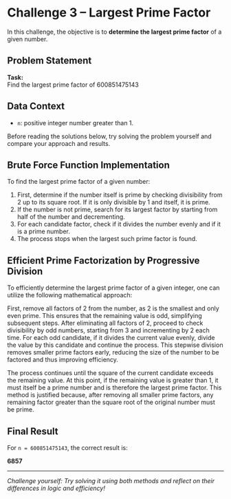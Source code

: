 # Challenge 3 – Largest Prime Factor

In this challenge, the objective is to **determine the largest prime factor** of a given number.

## Problem Statement

**Task:**  
Find the largest prime factor of $600851475143$

## Data Context

- `n`: positive integer number greater than 1.

Before reading the solutions below, try solving the problem yourself and compare your approach and results.

## Brute Force Function Implementation

To find the largest prime factor of a given number:

1. First, determine if the number itself is prime by checking divisibility from 2 up to its square root. If it is only divisible by 1 and itself, it is prime.
2. If the number is not prime, search for its largest factor by starting from half of the number and decrementing.
3. For each candidate factor, check if it divides the number evenly and if it is a prime number.
4. The process stops when the largest such prime factor is found.

## Efficient Prime Factorization by Progressive Division

To efficiently determine the largest prime factor of a given integer, one can utilize the following mathematical approach:

First, remove all factors of 2 from the number, as 2 is the smallest and only even prime. This ensures that the remaining value is odd, simplifying subsequent steps. After eliminating all factors of 2, proceed to check divisibility by odd numbers, starting from 3 and incrementing by 2 each time. For each odd candidate, if it divides the current value evenly, divide the value by this candidate and continue the process. This stepwise division removes smaller prime factors early, reducing the size of the number to be factored and thus improving efficiency.

The process continues until the square of the current candidate exceeds the remaining value. At this point, if the remaining value is greater than 1, it must itself be a prime number and is therefore the largest prime factor. This method is justified because, after removing all smaller prime factors, any remaining factor greater than the square root of the original number must be prime.

## Final Result

For `n = 600851475143`, the correct result is:

**6857**

---

*Challenge yourself: Try solving it using both methods and reflect on their differences in logic and efficiency!*